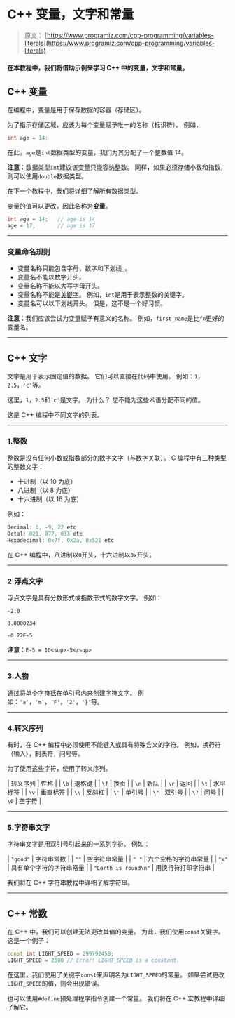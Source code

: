 # C++ 变量，文字和常量

> 原文： [https://www.programiz.com/cpp-programming/variables-literals](https://www.programiz.com/cpp-programming/variables-literals)

#### 在本教程中，我们将借助示例来学习 C++ 中的变量，文字和常量。

## C++ 变量

在编程中，变量是用于保存数据的容器（存储区）。

为了指示存储区域，应该为每个变量赋予唯一的名称（标识符）。 例如，

```cpp
int age = 14; 
```

在此，`age`是`int`数据类型的变量，我们为其分配了一个整数值 14。

**注意**：数据类型`int`建议该变量只能容纳整数。 同样，如果必须存储小数和指数，则可以使用`double`数据类型。

在下一个教程中，我们将详细了解所有数据类型。

变量的值可以更改，因此名称为**变量**。

```cpp
int age = 14;   // age is 14
age = 17;       // age is 17 
```

* * *

### 变量命名规则

*   变量名称只能包含字母，数字和下划线`_`。
*   变量名不能以数字开头。
*   变量名称不能以大写字母开头。
*   变量名称不能是[关键字](https://www.programiz.com/cpp-programming/keywords-identifiers)。 例如，`int`是用于表示整数的关键字。
*   变量名可以以下划线开头。 但是，这不是一个好习惯。

**注意**：我们应该尝试为变量赋予有意义的名称。 例如，`first_name`是比`fn`更好的变量名。

* * *

## C++ 文字

文字是用于表示固定值的数据。 它们可以直接在代码中使用。 例如：`1`，`2.5`，`'c'`等。

这里，`1`，`2.5`和`'c'`是文字。 为什么？ 您不能为这些术语分配不同的值。

这是 C++ 编程中不同文字的列表。

* * *

### 1.整数

整数是没有任何小数或指数部分的数字文字（与数字关联）。 C 编程中有三种类型的整数文字：

*   十进制（以 10 为底）
*   八进制（以 8 为底）
*   十六进制（以 16 为底）

例如：

```cpp
Decimal: 0, -9, 22 etc
Octal: 021, 077, 033 etc
Hexadecimal: 0x7f, 0x2a, 0x521 etc

```

在 C++ 编程中，八进制以`0`开头，十六进制以`0x`开头。

* * *

### 2.浮点文字

浮点文字是具有分数形式或指数形式的数字文字。 例如：

`-2.0`

`0.0000234`

`-0.22E-5`

**注意**：`E-5 = 10<sup>-5</sup>`

* * *

### 3.人物

通过将单个字符括在单引号内来创建字符文字。 例如：`'a'`，`'m'`，`'F'`，`'2'`，`'}'`等。

* * *

### 4.转义序列

有时，在 C++ 编程中必须使用不能键入或具有特殊含义的字符。 例如，换行符（输入），制表符，问号等。

为了使用这些字符，使用了转义序列。

| 转义序列 | 性格 |
| `\b` | 退格键 |
| `\f` | 换页 |
| `\n` | 新队 |
| `\r` | 返回 |
| `\t` | 水平标签 |
| `\v` | 垂直标签 |
| `\\` | 反斜杠 |
| `\'` | 单引号 |
| `\"` | 双引号 |
| `\?` | 问号 |
| `\0` | 空字符 |

* * *

### 5.字符串文字

字符串文字是用双引号引起来的一系列字符。 例如：

| `"good"` | 字符串常数 |
| `""` | 空字符串常量 |
| `" "` | 六个空格的字符串常量 |
| `"x"` | 具有单个字符的字符串常量 |
| `"Earth is round\n"` | 用换行符打印字符串 |

我们将在 C++ 字符串教程中详细了解字符串。

* * *

## C++ 常数

在 C++ 中，我们可以创建无法更改其值的变量。 为此，我们使用`const`关键字。 这是一个例子：

```cpp
const int LIGHT_SPEED = 299792458;
LIGHT_SPEED = 2500 // Error! LIGHT_SPEED is a constant. 
```

在这里，我们使用了关键字`const`来声明名为`LIGHT_SPEED`的常量。 如果尝试更改`LIGHT_SPEED`的值，则会出现错误。

也可以使用`#define`预处理程序指令创建一个常量。 我们将在 C++ 宏教程中详细了解它。